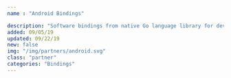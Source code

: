 ```yaml
---
name : "Android Bindings"

description: "Software bindings from native Go language library for developing applications in Android"
added: 09/05/19
updated: 09/22/19
new: false
img: "/img/partners/android.svg"
class: "partner"
categories: "Bindings"
---
```

